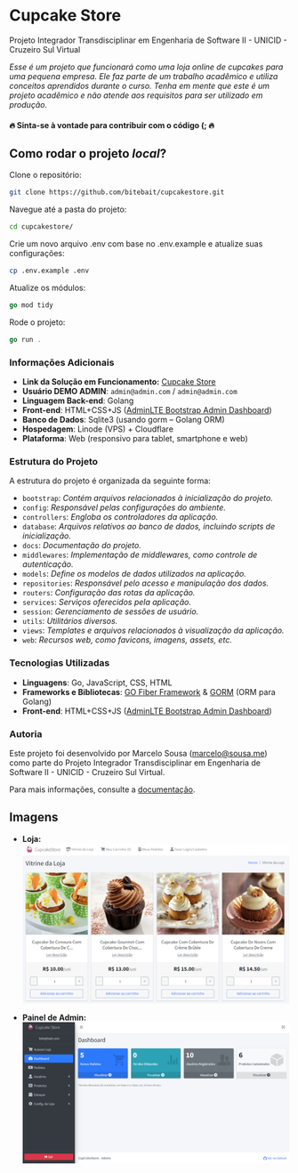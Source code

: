 # Cupcake Store

Projeto Integrador Transdisciplinar em Engenharia de Software II - UNICID - Cruzeiro Sul Virtual

_Esse é um projeto que funcionará como uma loja online de cupcakes para uma pequena empresa. 
Ele faz parte de um trabalho acadêmico e utiliza conceitos aprendidos durante o curso. 
Tenha em mente que este é um projeto acadêmico e não atende aos requisitos para ser utilizado em produção._

 #### 🔥 Sinta-se à vontade para contribuir com o código (; 🔥

## Como rodar o projeto *local*?

Clone o repositório:
~~~sh
git clone https://github.com/bitebait/cupcakestore.git
~~~

Navegue até a pasta do projeto:
~~~sh
cd cupcakestore/
~~~

Crie um novo arquivo .env com base no .env.example e atualize suas configurações:
~~~sh
cp .env.example .env 
~~~

Atualize os módulos:
~~~go
go mod tidy
~~~

Rode o projeto:
~~~go
go run .
~~~

### Informações Adicionais

- **Link da Solução em Funcionamento:** [Cupcake Store](https://cupcakestore.schwaab.me:2053/store)
- **Usuário DEMO ADMIN**: `admin@admin.com` / `admin@admin.com`
- **Linguagem Back-end**: Golang
- **Front-end**: HTML+CSS+JS ([AdminLTE Bootstrap Admin Dashboard](https://adminlte.io/))
- **Banco de Dados**: Sqlite3 (usando gorm – Golang ORM)
- **Hospedagem**: Linode (VPS) + Cloudflare
- **Plataforma**: Web (responsivo para tablet, smartphone e web)

### Estrutura do Projeto

A estrutura do projeto é organizada da seguinte forma:

- `bootstrap`: *Contém arquivos relacionados à inicialização do projeto.*
- `config`: *Responsável pelas configurações do ambiente.*
- `controllers`: *Engloba os controladores da aplicação.*
- `database`: *Arquivos relativos ao banco de dados, incluindo scripts de inicialização.*
- `docs`: *Documentação do projeto.*
- `middlewares`: *Implementação de middlewares, como controle de autenticação.*
- `models`: *Define os modelos de dados utilizados na aplicação.*
- `repositories`: *Responsável pelo acesso e manipulação dos dados.*
- `routers`: *Configuração das rotas da aplicação.*
- `services`: *Serviços oferecidos pela aplicação.*
- `session`: *Gerenciamento de sessões de usuário.*
- `utils`: *Utilitários diversos.*
- `views`: *Templates e arquivos relacionados à visualização da aplicação.*
- `web`: *Recursos web, como favicons, imagens, assets, etc.*

### Tecnologias Utilizadas

- **Linguagens**: Go, JavaScript, CSS, HTML
- **Frameworks e Bibliotecas**: [GO Fiber Framework](https://github.com/gofiber/fiber) & [GORM](https://gorm.io/index.html) (ORM para Golang)
- **Front-end**: HTML+CSS+JS ([AdminLTE Bootstrap Admin Dashboard](https://adminlte.io/))

### Autoria

Este projeto foi desenvolvido por Marcelo Sousa (<marcelo@sousa.me>) como parte do Projeto Integrador Transdisciplinar em Engenharia de Software II - UNICID - Cruzeiro Sul Virtual.

Para mais informações, consulte a [documentação](https://github.com/bitebait/cupcakestore/tree/main/docs).


## Imagens

- **Loja:**
  ![Loja](https://github.com/bitebait/cupcakestore/blob/main/docs/store.png)

- **Painel de Admin:**
  ![Painel de Admin](https://github.com/bitebait/cupcakestore/blob/main/docs/dashboard.png)

